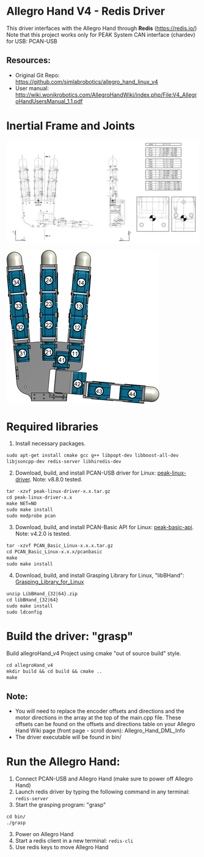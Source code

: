 Allegro Hand V4 - Redis Driver
==========================
This driver interfaces with the Allegro Hand through **Redis** (https://redis.io/)<br />
Note that this project works only for PEAK System CAN interface (chardev) for USB: PCAN-USB

## Resources: 
  - Original Git Repo:
    https://github.com/simlabrobotics/allegro_hand_linux_v4
  - User manual:
    http://wiki.wonikrobotics.com/AllegroHandWiki/index.php/File:V4_AllegroHandUsersManual_1.1.pdf

Inertial Frame and Joints
======================
![hand conventions](https://github.com/manips-sai-org/allegroHand_v4/blob/master/imgs_readme/handConventions.png)

<!-- Inertial Frame and Joints
====================== -->
![joing numbering](https://github.com/manips-sai-org/allegroHand_v4/blob/master/imgs_readme/handJointNumbers.jpg)

Required libraries
======================

1. Install necessary packages.
```
sudo apt-get install cmake gcc g++ libpopt-dev libboost-all-dev libjsoncpp-dev redis-server libhiredis-dev 
```

2. Download, build, and install PCAN-USB driver for Linux: [peak-linux-driver](http://www.peak-system.com/fileadmin/media/linux/index.htm#download). Note: v8.8.0 tested.
```
tar -xzvf peak-linux-driver-x.x.tar.gz
cd peak-linux-driver-x.x
make NET=NO
sudo make install
sudo modprobe pcan
```

3. Download, build, and install PCAN-Basic API for Linux: [peak-basic-api](http://www.peak-system.com/fileadmin/media/linux/index.htm#download). Note: v4.2.0 is tested.
```
tar -xzvf PCAN_Basic_Linux-x.x.x.tar.gz
cd PCAN_Basic_Linux-x.x.x/pcanbasic
make
sudo make install
```

4. Download, build, and install Grasping Library for Linux, "libBHand": [Grasping_Library_for_Linux](http://wiki.wonikrobotics.com/AllegroHandWiki/index.php/Grasping_Library_for_Linux)
```
unzip LibBHand_{32|64}.zip
cd libBHand_{32|64}
sudo make install
sudo ldconfig
```

Build the driver: "grasp"
======================
Build allegroHand_v4 Project using cmake "out of source build" style.
```
cd allegroHand_v4
mkdir build && cd build && cmake ..
make
```
## Note:
  - You will need to replace the encoder offsets and directions and the motor directions in the array at the top of the main.cpp file. These offsets can be found on the offsets and directions table on your Allegro Hand Wiki page (front page - scroll down): Allegro_Hand_DML_Info
  - The driver executable will be found in bin/

Run the Allegro Hand: 
======================
1. Connect PCAN-USB and Allegro Hand (make sure to power off Allegro Hand)
2. Launch redis driver by typing the following command in any terminal: ```redis-server```
2. Start the grasping program: "grasp"
```
cd bin/
./grasp
```
3. Power on Allegro Hand
4. Start a redis client in a new terminal: ```redis-cli```
4. Use redis keys to move Allegro Hand
